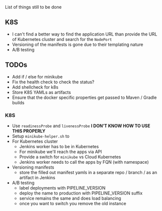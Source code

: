 List of things still to be done

## K8S

- I can't find a better way to find the application URL than provide
the URL of Kubernetes cluster and search for the `NodePort`
- Versioning of the manifests is gone due to their templating nature
- A/B testing

## TODOs

- Add if / else for minikube
- Fix the health check to check the status?
- Add shellcheck for k8s
- Store K8S YAMLs as artifacts
- Ensure that the docker specific properties get passed to Maven / Gradle builds

### K8S

- Use `readinessProbe` and `livenessProbe` **I DON'T KNOW HOW TO USE THIS PROPERLY**
- Setup `minikube-helper.sh` to 
- For Kubernetes cluster 
    - Jenkins worker has to be in Kubernetes
    - For minikube we'll reach the apps via API
    - Provide a switch for `minikube` vs Cloud Kubernetes
    - Jenkins worker needs to call the apps by FQN (with namespace)
- Versioning manifests
    - store the filled out manifest yamls in a separate repo / branch
    / as an artifact in Jenkins
- A/B testing
    - label deployments with PIPELINE_VERSION
    - deploy the name to production with PIPELINE_VERSION suffix
    - service remains the same and does load balancing
    - once you want to switch you remove the old instance
